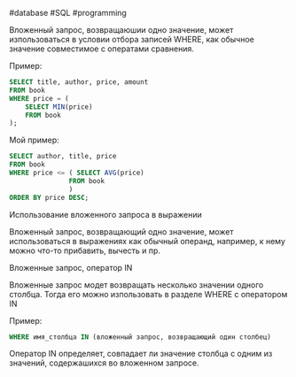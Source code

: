 #database #SQL #programming 

Вложенный запрос, возвращаюшии одно значение, может изпользоваться в условии отбора записей WHERE, как обычное значение совместимое с оператами сравнения.

Пример:

```SQL
SELECT title, author, price, amount 
FROM book
WHERE price = (
	SELECT MIN(price) 
	FROM book 
);

```

Мой пример:

```SQL
SELECT author, title, price
FROM book
WHERE price <= ( SELECT AVG(price)
               FROM book
               )
ORDER BY price DESC;   

```

Использование вложенного запроса в выражении

Вложенный запрос, возвращающий одно значение, может использоваться в выражениях как обычный операнд, например, к нему можно что-то прибавить, вычесть и пр.


Вложенные запрос, оператор IN 

Вложенные запрос модет возвращать несколько значении одного столбца. Тогда его можно изпользовать в разделе WHERE  с оператором IN

Пример:

```sql
WHERE имя_столбца IN (вложенный запрос, возвращающий один столбец)
```

Оператор IN определяет, совпадает ли значение столбца с одним из значений, содержашихся во вложенном запросе.

